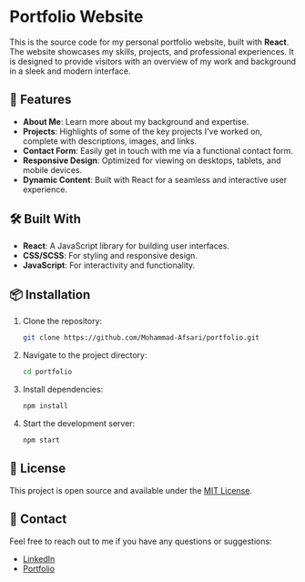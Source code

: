 # Portfolio Website

This is the source code for my personal portfolio website, built with **React**. The website showcases my skills, projects, and professional experiences. It is designed to provide visitors with an overview of my work and background in a sleek and modern interface.

## 🚀 Features

- **About Me**: Learn more about my background and expertise.
- **Projects**: Highlights of some of the key projects I've worked on, complete with descriptions, images, and links.
- **Contact Form**: Easily get in touch with me via a functional contact form.
- **Responsive Design**: Optimized for viewing on desktops, tablets, and mobile devices.
- **Dynamic Content**: Built with React for a seamless and interactive user experience.

## 🛠️ Built With

- **React**: A JavaScript library for building user interfaces.
- **CSS/SCSS**: For styling and responsive design.
- **JavaScript**: For interactivity and functionality.

## 📦 Installation

1. Clone the repository:
   ```bash
   git clone https://github.com/Mohammad-Afsari/portfolio.git
   ```
2. Navigate to the project directory:
   ```bash
   cd portfolio
   ```
3. Install dependencies:
   ```bash
   npm install
   ```
4. Start the development server:
   ```bash
   npm start
   ```

## 📄 License

This project is open source and available under the [MIT License](LICENSE).

## 🤝 Contact

Feel free to reach out to me if you have any questions or suggestions:

- [LinkedIn](https://www.linkedin.com/in/mohammad-afsari-77432b7b/)
- [Portfolio](https://www.afsari.co.uk/)
